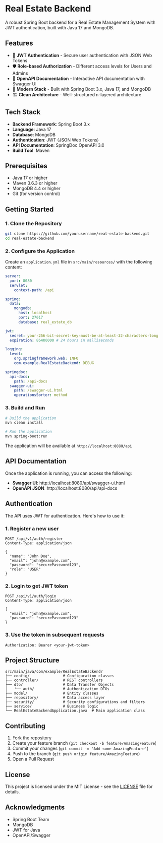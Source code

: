 # Real Estate Backend

A robust Spring Boot backend for a Real Estate Management System with JWT authentication, built with Java 17 and MongoDB.

## Features

- 🔐 **JWT Authentication** - Secure user authentication with JSON Web Tokens
- 🛡️ **Role-based Authorization** - Different access levels for Users and Admins
- 📝 **OpenAPI Documentation** - Interactive API documentation with Swagger UI
- 🚀 **Modern Stack** - Built with Spring Boot 3.x, Java 17, and MongoDB
- 🏗️ **Clean Architecture** - Well-structured n-layered architecture

## Tech Stack

- **Backend Framework**: Spring Boot 3.x
- **Language**: Java 17
- **Database**: MongoDB
- **Authentication**: JWT (JSON Web Tokens)
- **API Documentation**: SpringDoc OpenAPI 3.0
- **Build Tool**: Maven

## Prerequisites

- Java 17 or higher
- Maven 3.6.3 or higher
- MongoDB 4.4 or higher
- Git (for version control)

## Getting Started

### 1. Clone the Repository

```bash
git clone https://github.com/yourusername/real-estate-backend.git
cd real-estate-backend
```

### 2. Configure the Application

Create an `application.yml` file in `src/main/resources/` with the following content:

```yaml
server:
  port: 8080
  servlet:
    context-path: /api

spring:
  data:
    mongodb:
      host: localhost
      port: 27017
      database: real_estate_db

jwt:
  secret: your-256-bit-secret-key-must-be-at-least-32-characters-long
  expiration: 86400000 # 24 hours in milliseconds

logging:
  level:
    org.springframework.web: INFO
    com.example.RealEstateBackend: DEBUG

springdoc:
  api-docs:
    path: /api-docs
  swagger-ui:
    path: /swagger-ui.html
    operationsSorter: method
```

### 3. Build and Run

```bash
# Build the application
mvn clean install

# Run the application
mvn spring-boot:run
```

The application will be available at `http://localhost:8080/api`

## API Documentation

Once the application is running, you can access the following:

- **Swagger UI**: http://localhost:8080/api/swagger-ui.html
- **OpenAPI JSON**: http://localhost:8080/api/api-docs

## Authentication

The API uses JWT for authentication. Here's how to use it:

### 1. Register a new user

```http
POST /api/v1/auth/register
Content-Type: application/json

{
  "name": "John Doe",
  "email": "john@example.com",
  "password": "securePassword123",
  "role": "USER"
}
```

### 2. Login to get JWT token

```http
POST /api/v1/auth/login
Content-Type: application/json

{
  "email": "john@example.com",
  "password": "securePassword123"
}
```

### 3. Use the token in subsequent requests

```
Authorization: Bearer <your-jwt-token>
```

## Project Structure

```
src/main/java/com/example/RealEstateBackend/
├── config/               # Configuration classes
├── controller/           # REST controllers
├── dto/                  # Data Transfer Objects
│   └── auth/             # Authentication DTOs
├── model/                # Entity classes
├── repository/           # Data access layer
├── security/             # Security configurations and filters
├── service/              # Business logic
└── RealEstateBackendApplication.java  # Main application class
```

## Contributing

1. Fork the repository
2. Create your feature branch (`git checkout -b feature/AmazingFeature`)
3. Commit your changes (`git commit -m 'Add some AmazingFeature'`)
4. Push to the branch (`git push origin feature/AmazingFeature`)
5. Open a Pull Request

## License

This project is licensed under the MIT License - see the [LICENSE](LICENSE) file for details.

## Acknowledgments

- Spring Boot Team
- MongoDB
- JWT for Java
- OpenAPI/Swagger